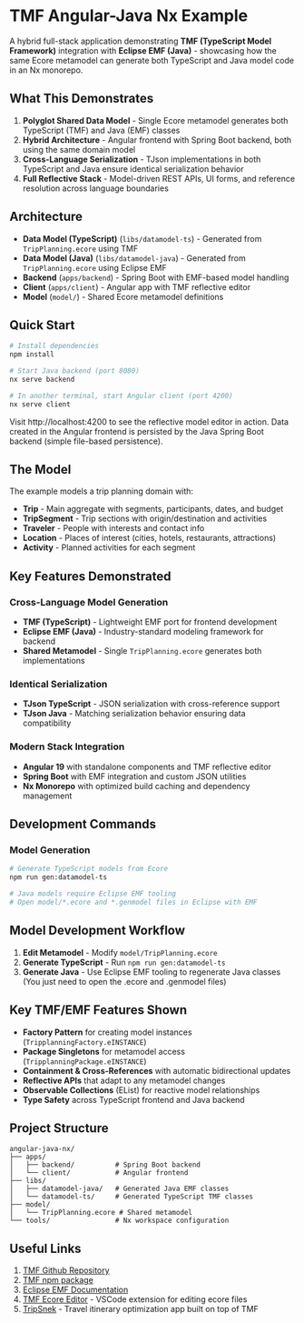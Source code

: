 # TMF Angular-Java Nx Example

A hybrid full-stack application demonstrating **TMF (TypeScript Model Framework)** integration with **Eclipse EMF (Java)** - showcasing how the same Ecore metamodel can generate both TypeScript and Java model code in an Nx monorepo.

## What This Demonstrates

1. **Polyglot Shared Data Model** - Single Ecore metamodel generates both TypeScript (TMF) and Java (EMF) classes
2. **Hybrid Architecture** - Angular frontend with Spring Boot backend, both using the same domain model
3. **Cross-Language Serialization** - TJson implementations in both TypeScript and Java ensure identical serialization behavior
4. **Full Reflective Stack** - Model-driven REST APIs, UI forms, and reference resolution across language boundaries

## Architecture

- **Data Model (TypeScript)** (`libs/datamodel-ts`) - Generated from `TripPlanning.ecore` using TMF
- **Data Model (Java)** (`libs/datamodel-java`) - Generated from `TripPlanning.ecore` using Eclipse EMF
- **Backend** (`apps/backend`) - Spring Boot with EMF-based model handling
- **Client** (`apps/client`) - Angular app with TMF reflective editor
- **Model** (`model/`) - Shared Ecore metamodel definitions

## Quick Start

```bash
# Install dependencies
npm install

# Start Java backend (port 8080)
nx serve backend

# In another terminal, start Angular client (port 4200)
nx serve client
```

Visit http://localhost:4200 to see the reflective model editor in action. Data created in the Angular frontend is persisted by the Java Spring Boot backend (simple file-based persistence).

## The Model

The example models a trip planning domain with:

- **Trip** - Main aggregate with segments, participants, dates, and budget
- **TripSegment** - Trip sections with origin/destination and activities  
- **Traveler** - People with interests and contact info
- **Location** - Places of interest (cities, hotels, restaurants, attractions)
- **Activity** - Planned activities for each segment

## Key Features Demonstrated

### Cross-Language Model Generation
- **TMF (TypeScript)** - Lightweight EMF port for frontend development
- **Eclipse EMF (Java)** - Industry-standard modeling framework for backend
- **Shared Metamodel** - Single `TripPlanning.ecore` generates both implementations

### Identical Serialization
- **TJson TypeScript** - JSON serialization with cross-reference support
- **TJson Java** - Matching serialization behavior ensuring data compatibility

### Modern Stack Integration
- **Angular 19** with standalone components and TMF reflective editor
- **Spring Boot** with EMF integration and custom JSON utilities
- **Nx Monorepo** with optimized build caching and dependency management

## Development Commands
### Model Generation
```bash
# Generate TypeScript models from Ecore
npm run gen:datamodel-ts

# Java models require Eclipse EMF tooling
# Open model/*.ecore and *.genmodel files in Eclipse with EMF
```

## Model Development Workflow

1. **Edit Metamodel** - Modify `model/TripPlanning.ecore` 
2. **Generate TypeScript** - Run `npm run gen:datamodel-ts`
3. **Generate Java** - Use Eclipse EMF tooling to regenerate Java classes (You just need to open the .ecore and .genmodel files)

## Key TMF/EMF Features Shown

- **Factory Pattern** for creating model instances (`TripplanningFactory.eINSTANCE`)
- **Package Singletons** for metamodel access (`TripplanningPackage.eINSTANCE`)
- **Containment & Cross-References** with automatic bidirectional updates
- **Reflective APIs** that adapt to any metamodel changes
- **Observable Collections** (EList) for reactive model relationships
- **Type Safety** across TypeScript frontend and Java backend

## Project Structure

```
angular-java-nx/
├── apps/
│   ├── backend/          # Spring Boot backend
│   └── client/           # Angular frontend
├── libs/
│   ├── datamodel-java/   # Generated Java EMF classes
│   └── datamodel-ts/     # Generated TypeScript TMF classes
├── model/
│   └── TripPlanning.ecore # Shared metamodel
└── tools/                # Nx workspace configuration
```

## Useful Links

1. [TMF Github Repository](https://github.com/tripsnek/tmf)
2. [TMF npm package](https://www.npmjs.com/package/@tripsnek/tmf)
3. [Eclipse EMF Documentation](https://eclipse.dev/modeling/emf/)
4. [TMF Ecore Editor](https://github.com/tripsnek/tmf-ecore-editor) - VSCode extension for editing ecore files
5. [TripSnek](https://tripsnek.com/) - Travel itinerary optimization app built on top of TMF